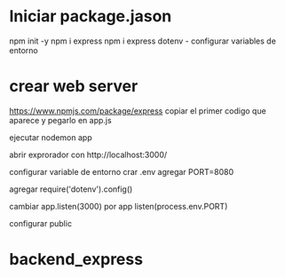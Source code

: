 # Iniciar package.jason

npm init -y
npm i express
npm i express dotenv - configurar variables de entorno

# crear web server

https://www.npmjs.com/package/express
copiar el primer codigo que aparece y pegarlo en app.js

ejecutar
nodemon app

abrir exprorador con http://localhost:3000/

configurar variable de entorno
crar .env agregar PORT=8080

agregar require('dotenv').config()

cambiar app.listen(3000) por app listen(process.env.PORT)

configurar public
# backend_express
